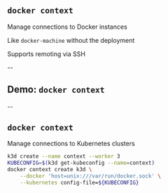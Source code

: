 ## `docker context`

Manage connections to Docker instances

Like `docker-machine` without the deployment

Supports remoting via SSH

<!-- include: context-0.command -->

--

## Demo: `docker context`

<!-- include: context-1.command -->

<!-- include: context-2.command -->

<!-- include: context-3.command -->

--

## `docker context`

Manage connections to Kubernetes clusters

```bash
k3d create --name context --worker 3
KUBECONFIG=$(k3d get-kubeconfig --name=context)
docker context create k3d \
    --docker 'host=unix:///var/run/docker.sock' \
    --kubernetes config-file=${KUBECONFIG}
```
